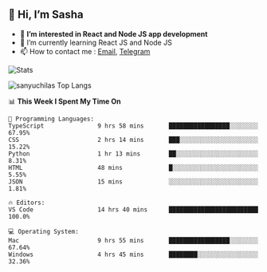 ## 👋 Hi, I’m Sasha

- 👀 **I’m interested in React and Node JS app development** 
- 🌱 I’m currently learning React JS and Node JS
- 📫 How to contact me : [Email](mailto:sanyuchilas@gmail.com), [Telegram](https://t.me/sanyuchilas)

![Stats](https://github-readme-stats.vercel.app/api?username=sanyuchilas&show_icons=true&theme=react&hide=issues&count_private=true&layout=compact)

![sanyuchilas Top Langs](https://github-readme-stats.vercel.app/api/top-langs/?username=sanyuchilas&theme=react&hide_border=true&include_all_commits=true&count_private=true)

<!--START_SECTION:waka-->
📊 **This Week I Spent My Time On** 

```text
💬 Programming Languages: 
TypeScript               9 hrs 58 mins       █████████████████░░░░░░░░   67.95% 
CSS                      2 hrs 14 mins       ███░░░░░░░░░░░░░░░░░░░░░░   15.22% 
Python                   1 hr 13 mins        ██░░░░░░░░░░░░░░░░░░░░░░░   8.31% 
HTML                     48 mins             █░░░░░░░░░░░░░░░░░░░░░░░░   5.55% 
JSON                     15 mins             ░░░░░░░░░░░░░░░░░░░░░░░░░   1.81%

🔥 Editors: 
VS Code                  14 hrs 40 mins      █████████████████████████   100.0%

💻 Operating System: 
Mac                      9 hrs 55 mins       █████████████████░░░░░░░░   67.64% 
Windows                  4 hrs 45 mins       ████████░░░░░░░░░░░░░░░░░   32.36%

```


<!--END_SECTION:waka-->
